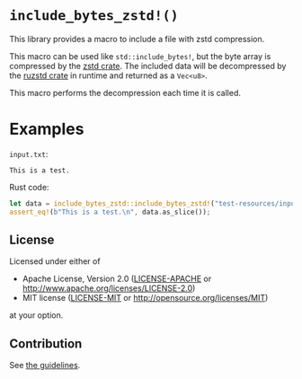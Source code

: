 # `include_bytes_zstd!()`

This library provides a macro to include a file with zstd compression.

This macro can be used like `std::include_bytes!`, but the byte array is compressed by the [zstd
crate](https://docs.rs/zstd/). The included data will be decompressed by the [ruzstd
crate](https://docs.rs/ruzstd/) in runtime and returned as a `Vec<u8>`.

This macro performs the decompression each time it is called.

# Examples

`input.txt`:

```plain
This is a test.
```

Rust code:

```rust
let data = include_bytes_zstd::include_bytes_zstd!("test-resources/input.txt", 19);
assert_eq!(b"This is a test.\n", data.as_slice());
```

## License

Licensed under either of

 * Apache License, Version 2.0
   ([LICENSE-APACHE](../LICENSE-APACHE) or http://www.apache.org/licenses/LICENSE-2.0)
 * MIT license
   ([LICENSE-MIT](../LICENSE-MIT) or http://opensource.org/licenses/MIT)

at your option.

## Contribution

See [the guidelines](../CONTRIBUTING.md).
